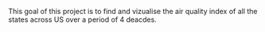 This goal of this project is to find and vizualise the air quality index of all the states across US over a period of 4 deacdes.

